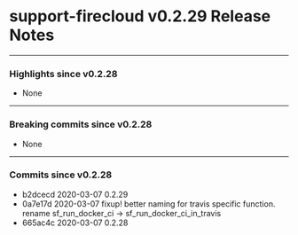 # support-firecloud v0.2.29 Release Notes

---

### Highlights since v0.2.28

* None

---

### Breaking commits since v0.2.28

* None

---

### Commits since v0.2.28

* b2dcecd 2020-03-07 0.2.29
* 0a7e17d 2020-03-07 fixup! better naming for travis specific function. rename sf_run_docker_ci -> sf_run_docker_ci_in_travis
* 665ac4c 2020-03-07 0.2.28
